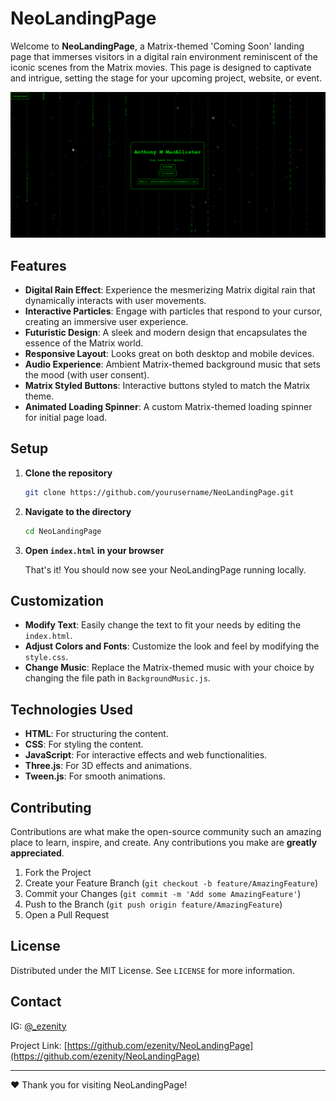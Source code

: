 # NeoLandingPage

Welcome to **NeoLandingPage**, a Matrix-themed 'Coming Soon' landing page that immerses visitors in a digital rain environment reminiscent of the iconic scenes from the Matrix movies. This page is designed to captivate and intrigue, setting the stage for your upcoming project, website, or event.

![NeoLandingPage Preview](img/preview.png)

## Features

- **Digital Rain Effect**: Experience the mesmerizing Matrix digital rain that dynamically interacts with user movements.
- **Interactive Particles**: Engage with particles that respond to your cursor, creating an immersive user experience.
- **Futuristic Design**: A sleek and modern design that encapsulates the essence of the Matrix world.
- **Responsive Layout**: Looks great on both desktop and mobile devices.
- **Audio Experience**: Ambient Matrix-themed background music that sets the mood (with user consent).
- **Matrix Styled Buttons**: Interactive buttons styled to match the Matrix theme.
- **Animated Loading Spinner**: A custom Matrix-themed loading spinner for initial page load.

## Setup

1. **Clone the repository**

    ```sh
    git clone https://github.com/yourusername/NeoLandingPage.git
    ```

2. **Navigate to the directory**

    ```sh
    cd NeoLandingPage
    ```

3. **Open `index.html` in your browser**

    That's it! You should now see your NeoLandingPage running locally.

## Customization

- **Modify Text**: Easily change the text to fit your needs by editing the `index.html`.
- **Adjust Colors and Fonts**: Customize the look and feel by modifying the `style.css`.
- **Change Music**: Replace the Matrix-themed music with your choice by changing the file path in `BackgroundMusic.js`.

## Technologies Used

- **HTML**: For structuring the content.
- **CSS**: For styling the content.
- **JavaScript**: For interactive effects and web functionalities.
- **Three.js**: For 3D effects and animations.
- **Tween.js**: For smooth animations.

## Contributing

Contributions are what make the open-source community such an amazing place to learn, inspire, and create. Any contributions you make are **greatly appreciated**.

1. Fork the Project
2. Create your Feature Branch (`git checkout -b feature/AmazingFeature`)
3. Commit your Changes (`git commit -m 'Add some AmazingFeature'`)
4. Push to the Branch (`git push origin feature/AmazingFeature`)
5. Open a Pull Request

## License

Distributed under the MIT License. See `LICENSE` for more information.

## Contact

IG: [@_ezenity](https://www.instagram.com/_ezenity/)

Project Link: [https://github.com/ezenity/NeoLandingPage](https://github.com/ezenity/NeoLandingPage)

---

❤️ Thank you for visiting NeoLandingPage!
